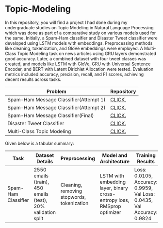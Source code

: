 # Topic-Modeling

In this repository, you will find a project I had done during my undergraduate studies on Topic Modeling in Natural Language Processing which was done as part of a comparative study on various models used for the same. Initially, a Spam-Ham classifier and Disaster Tweet classifier were developed using LSTM models with embeddings. Preprocessing methods like cleaning, tokenization, and GloVe embeddings were employed. A Multi-Class Topic Modeling task on news articles using GRU layers demonstrated good accuracy. Later, a combined dataset with four tweet classes was created, and models like LSTM with GloVe, GRU with Universal Sentence Encoder, and BERT with Latent Dirichlet Allocation were tested. Evaluation metrics included accuracy, precision, recall, and F1 scores, achieving decent results across tasks.


| Problem                         | Repository |
| ------------------------------- | - |
| Spam-Ham Message Classifier(Attempt 1) | [CLICK.](https://github.com/Nikitha-Rajendran/spam-ham-message-classifier-1)  |
| Spam-Ham Message Classifier(Attempt 2) | [CLICK.](https://github.com/Nikitha-Rajendran/spam-ham-2) |
| Spam-Ham Message Classifier(Final) | [CLICK.](https://github.com/Nikitha-Rajendran/spam-ham-final)       |
|Disaster Tweet Classifier| [CLICK.](https://github.com/Nikitha-Rajendran/Disaster-Tweet-Classifier)|
| Multi-Class Topic Modeling | [CLICK.](https://github.com/Nikitha-Rajendran/multiclass-modeling)   |

Given below is a tabular summary:

|Task|Dataset Details|Preprocessing|Model and Architecture|Training Results|Test Results|
|-|-|-|-|-|-|
|Spam-Ham Classifier|2550 emails (train), 450 emails (test), 20% validation split|Cleaning, removing stopwords, tokenization|LSTM with embedding layer, binary cross-entropy loss, RMSprop optimizer|Loss: 0.0105, Accuracy: 0.9959, Val Loss: 0.0435, Val Accuracy: 0.9824|Loss: 0.0243, Accuracy: 0.9889|

